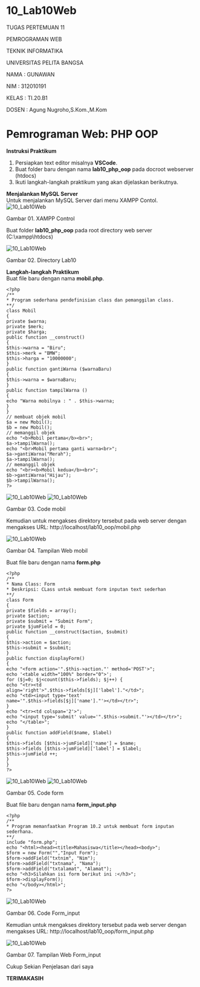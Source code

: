 # 10_Lab10Web

TUGAS PERTEMUAN 11

PEMROGRAMAN WEB

TEKNIK INFORMATIKA

UNIVERSITAS PELITA BANGSA

NAMA  : GUNAWAN

NIM   : 312010191

KELAS : TI.20.B1

DOSEN : Agung Nugroho,S.Kom.,M.Kom

# Pemrograman Web: PHP OOP

**Instruksi Praktikum**
1. Persiapkan text editor misalnya **VSCode**. 
2. Buat folder baru dengan nama **lab10_php_oop** pada docroot webserver
(htdocs)
3. Ikuti langkah-langkah praktikum yang akan dijelaskan berikutnya.<br> 

**Menjalankan MySQL Server**<br>
Untuk menjalankan MySQL Server dari menu XAMPP Contol.
![10_Lab10Web](Gambar/01.Gambar_XAMPP_Control.jpg)

Gambar 01. XAMPP Control

Buat folder **lab10_php_oop** pada root directory web server (C:\xampp\htdocs)

![10_Lab10Web](Gambar/02.Gambar_Directory_Lab10.jpg)

Gambar 02. Directory Lab10

**Langkah-langkah Praktikum**<br>
Buat file baru dengan nama **mobil.php**. 
~~~
<?php
/**
* Program sederhana pendefinisian class dan pemanggilan class.
**/
class Mobil
{
private $warna;
private $merk;
private $harga;
public function __construct()
{
$this->warna = "Biru";
$this->merk = "BMW";
$this->harga = "10000000";
}
public function gantiWarna ($warnaBaru)
{
$this->warna = $warnaBaru;
}
public function tampilWarna ()
{
echo "Warna mobilnya : " . $this->warna;
}
}
// membuat objek mobil
$a = new Mobil();
$b = new Mobil();
// memanggil objek
echo "<b>Mobil pertama</b><br>";
$a->tampilWarna();
echo "<br>Mobil pertama ganti warna<br>";
$a->gantiWarna("Merah");
$a->tampilWarna();
// memanggil objek
echo "<br><b>Mobil kedua</b><br>";
$b->gantiWarna("Hijau");
$b->tampilWarna();
?>
~~~
![10_Lab10Web](Gambar/03.Gambar_Code_mobil.jpg)
![10_Lab10Web](Gambar/03.Gambar_Code_mobil-1.jpg)

Gambar 03. Code mobil

Kemudian untuk mengakses direktory tersebut pada web server dengan mengakses URL: 
http://localhost/lab10_oop/mobil.php

![10_Lab10Web](Gambar/06.Gambar_Tampilan_Web_Mobil.jpg)

Gambar 04. Tampilan Web mobil

Buat file baru dengan nama **form.php**<br>
~~~
<?php
/**
* Nama Class: Form
* Deskripsi: CLass untuk membuat form inputan text sederhan
**/
class Form
{
private $fields = array();
private $action;
private $submit = "Submit Form";
private $jumField = 0;
public function __construct($action, $submit)
{
$this->action = $action;
$this->submit = $submit;
}
public function displayForm()
{
echo "<form action='".$this->action."' method='POST'>";
echo '<table width="100%" border="0">';
for ($j=0; $j<count($this->fields); $j++) {
echo "<tr><td
align='right'>".$this->fields[$j]['label']."</td>";
echo "<td><input type='text'
name='".$this->fields[$j]['name']."'></td></tr>";
}
echo "<tr><td colspan='2'>";
echo "<input type='submit' value='".$this->submit."'></td></tr>";
echo "</table>";
}
public function addField($name, $label)
{
$this->fields [$this->jumField]['name'] = $name;
$this->fields [$this->jumField]['label'] = $label;
$this->jumField ++;
}
}
?>
~~~
![10_Lab10Web](Gambar/04.Gambar_Code_form.jpg)
![10_Lab10Web](Gambar/04.Gambar_Code_form-1.jpg)

Gambar 05. Code form

Buat file baru dengan nama **form_input.php**<br>
~~~
<?php
/**
* Program memanfaatkan Program 10.2 untuk membuat form inputan sederhana.
**/
include "form.php";
echo "<html><head><title>Mahasiswa</title></head><body>";
$form = new Form("","Input Form");
$form->addField("txtnim", "Nim");
$form->addField("txtnama", "Nama");
$form->addField("txtalamat", "Alamat");
echo "<h3>Silahkan isi form berikut ini :</h3>";
$form->displayForm();
echo "</body></html>";
?>
~~~
![10_Lab10Web](Gambar/05.Gambar_Code_Form_input.jpg)

Gambar 06. Code Form_input

Kemudian untuk mengakses direktory tersebut pada web server dengan mengakses URL: 
http://localhost/lab10_oop/form_input.php

![10_Lab10Web](Gambar/07.Gambar_Tampilan_Web_Form_input.jpg)

Gambar 07. Tampilan Web Form_input

Cukup Sekian Penjelasan dari saya

**TERIMAKASIH**